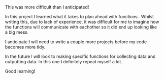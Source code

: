 This was more difficult than I anticipated!

In this project I learned what it takes to plan ahead with functions..
Whilst writing this, due to lack of experience, it was difficult for me to imagine how the functions will communicate with eachother
so it did end up looking like a big mess.

I anticipate I will need to write a couple more projects before my code becomes more tidy.

In the future I will look to making specific functions for collecting data and outputting data. In this one I definitely repeat myself a lot.

Good learning!
